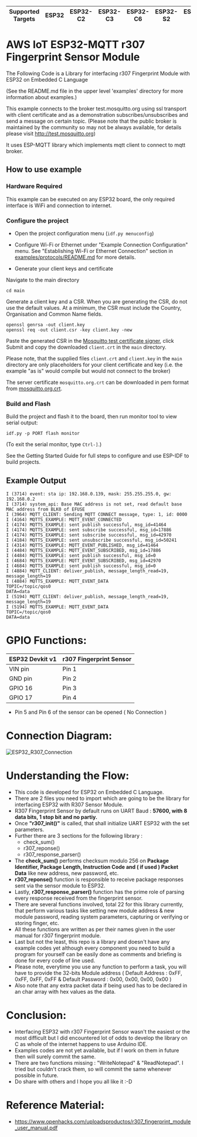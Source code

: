 | Supported Targets | ESP32 | ESP32-C2 | ESP32-C3 | ESP32-C6 | ESP32-S2 | ESP32-S3 |
| ----------------- | ----- | -------- | -------- | -------- | -------- | -------- |

# AWS IoT ESP32-MQTT r307 Fingerprint Sensor Module
The Following Code is a Library for interfacing r307 Fingerprint Module with ESP32 on Embedded C Language

(See the README.md file in the upper level 'examples' directory for more information about examples.)

This example connects to the broker test.mosquitto.org using ssl transport with client certificate and as a demonstration subscribes/unsubscribes and send a message on certain topic.
(Please note that the public broker is maintained by the community so may not be always available, for details please visit http://test.mosquitto.org)

It uses ESP-MQTT library which implements mqtt client to connect to mqtt broker.

## How to use example

### Hardware Required

This example can be executed on any ESP32 board, the only required interface is WiFi and connection to internet.

### Configure the project

* Open the project configuration menu (`idf.py menuconfig`)
* Configure Wi-Fi or Ethernet under "Example Connection Configuration" menu. See "Establishing Wi-Fi or Ethernet Connection" section in [examples/protocols/README.md](../../README.md) for more details.

* Generate your client keys and certificate

Navigate to the main directory

```
cd main
```

Generate a client key and a CSR. When you are generating the CSR, do not use the default values. At a minimum, the CSR must include the Country, Organisation and Common Name fields.

```
openssl genrsa -out client.key
openssl req -out client.csr -key client.key -new
```

Paste the generated CSR in the [Mosquitto test certificate signer](https://test.mosquitto.org/ssl/index.php), click Submit and copy the downloaded `client.crt` in the `main` directory.

Please note, that the supplied files `client.crt` and `client.key` in the `main` directory are only placeholders for your client certificate and key (i.e. the example "as is" would compile but would not connect to the broker)

The server certificate `mosquitto.org.crt` can be downloaded in pem format from [mosquitto.org.crt](https://test.mosquitto.org/ssl/mosquitto.org.crt).

### Build and Flash

Build the project and flash it to the board, then run monitor tool to view serial output:

```
idf.py -p PORT flash monitor
```

(To exit the serial monitor, type ``Ctrl-]``.)

See the Getting Started Guide for full steps to configure and use ESP-IDF to build projects.

## Example Output

```
I (3714) event: sta ip: 192.168.0.139, mask: 255.255.255.0, gw: 192.168.0.2
I (3714) system_api: Base MAC address is not set, read default base MAC address from BLK0 of EFUSE
I (3964) MQTT_CLIENT: Sending MQTT CONNECT message, type: 1, id: 0000
I (4164) MQTTS_EXAMPLE: MQTT_EVENT_CONNECTED
I (4174) MQTTS_EXAMPLE: sent publish successful, msg_id=41464
I (4174) MQTTS_EXAMPLE: sent subscribe successful, msg_id=17886
I (4174) MQTTS_EXAMPLE: sent subscribe successful, msg_id=42970
I (4184) MQTTS_EXAMPLE: sent unsubscribe successful, msg_id=50241
I (4314) MQTTS_EXAMPLE: MQTT_EVENT_PUBLISHED, msg_id=41464
I (4484) MQTTS_EXAMPLE: MQTT_EVENT_SUBSCRIBED, msg_id=17886
I (4484) MQTTS_EXAMPLE: sent publish successful, msg_id=0
I (4684) MQTTS_EXAMPLE: MQTT_EVENT_SUBSCRIBED, msg_id=42970
I (4684) MQTTS_EXAMPLE: sent publish successful, msg_id=0
I (4884) MQTT_CLIENT: deliver_publish, message_length_read=19, message_length=19
I (4884) MQTTS_EXAMPLE: MQTT_EVENT_DATA
TOPIC=/topic/qos0
DATA=data
I (5194) MQTT_CLIENT: deliver_publish, message_length_read=19, message_length=19
I (5194) MQTTS_EXAMPLE: MQTT_EVENT_DATA
TOPIC=/topic/qos0
DATA=data
```

# GPIO Functions:
| ESP32 Devkit v1   | r307 Fingerprint Sensor |
| ------------- | ------------- |
| VIN pin | Pin 1 |
| GND pin | Pin 2 |
| GPIO 16 | Pin 3 |
| GPIO 17 | Pin 4 |

* Pin 5 and Pin 6 of the sensor can be opened ( No Connection )

# Connection Diagram:
![ESP32_R307_Connection](https://user-images.githubusercontent.com/99990377/171999044-11c50e19-c3a8-41ce-922c-179af355bffc.png)

# Understanding the Flow:
* This code is developed for ESP32 on Embedded C Language.
* There are 2 files you need to import which are going to be the library for interfacing ESP32 with R307 Sensor Module.
* R307 Fingerprint Sensor by default runs on UART Baud : **57600, with 8 data bits, 1 stop bit and no partiy.**
* Once **"r307_init()"** is called, that shall initialize UART ESP32 with the set parameters.
* Further there are 3 sections for the following library :
  * check_sum()
  * r307_reponse()
  * r307_response_parser()
* The **check_sum()** performs checksum modulo 256 on **Package Identifier, Package Length, Instruction Code and ( if used ) Packet Data** like new address, new password, etc.
* **r307_reponse()** function is responsible to receive package responses sent via the sensor module to ESP32.
* Lastly, **r307_response_parser()** function has the prime role of parsing every response received from the fingerprint sensor.
* There are several functions involved, total 22 for this library currently, that perform various tasks like setting new module address & new module password, reading system parameters, capturing or verifying or storing finger, etc.
* All these functions are written as per their names given in the user manual for r307 fingerprint module.
* Last but not the least, this repo is a library and doesn't have any example codes yet although every component you need to build a program for yourself can be easily done as comments and briefing is done for every code of line used.
* Please note, everytime you use any function to perform a task, you will have to provide the 32-bits Module address ( Default Address : 0xFF, 0xFF, 0xFF, 0xFF & Default Password : 0x00, 0x00, 0x00, 0x00 )
* Also note that any extra packet data if being used has to be declared in an char array with hex values as the data.

# Conclusion:
* Interfacing ESP32 with r307 Fingerprint Sensor wasn't the easiest or the most difficult but I did encountered lot of odds to develop the library on C as whole of the internet happens to use Arduino IDE.
* Examples codes are not yet available, but if I work on them in future then will surely commit the same.
* There are two functions missing : "WriteNotepad" & "ReadNotepad". I tried but couldn't crack them, so will commit the same whenever possible in future.
* Do share with others and I hope you all like it :-D

# Reference Material:
* https://www.openhacks.com/uploadsproductos/r307_fingerprint_module_user_manual.pdf


